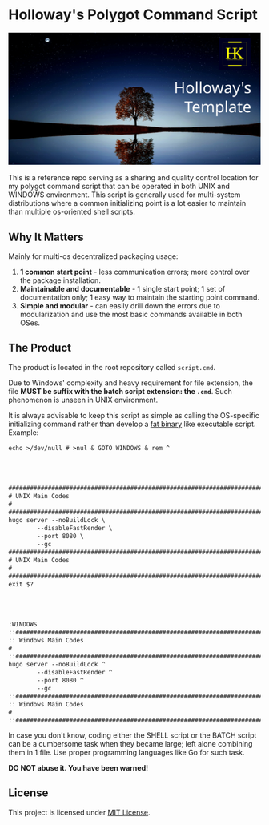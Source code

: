 # Holloway's Polygot Command Script
[![Holloway's Polygot Command Script](artworks/logo-1200x630.svg)](https://github.com/hollowaykeanho/PolygotScript)

This is a reference repo serving as a sharing and quality control location for
my polygot command script that can be operated in both UNIX and WINDOWS
environment. This script is generally used for multi-system distributions where
a common initializing point is a lot easier to maintain than multiple
os-oriented shell scripts.




## Why It Matters
Mainly for multi-os decentralized packaging usage:

1. **1 common start point** - less communication errors; more control over the
   package installation.
2. **Maintainable and documentable** - 1 single start point; 1 set of
   documentation only; 1 easy way to maintain the starting point command.
3. **Simple and modular** - can easily drill down the errors due to
   modularization and use the most basic commands available in both OSes.




## The Product
The product is located in the root repository called `script.cmd`.

Due to Windows' complexity and heavy requirement for file extension, the file
**MUST be suffix with the batch script extension: the `.cmd`**. Such phenomenon
is unseen in UNIX environment.

It is always advisable to keep this script as simple as calling the OS-specific
initializing command rather than develop a
[fat binary](https://en.wikipedia.org/wiki/Fat_binary) like executable script.
Example:

```
echo >/dev/null # >nul & GOTO WINDOWS & rem ^




################################################################################
# UNIX Main Codes                                                              #
################################################################################
hugo server --noBuildLock \
        --disableFastRender \
        --port 8080 \
        --gc
################################################################################
# UNIX Main Codes                                                              #
################################################################################
exit $?




:WINDOWS
::##############################################################################
:: Windows Main Codes                                                          #
::##############################################################################
hugo server --noBuildLock ^
        --disableFastRender ^
        --port 8080 ^
        --gc
::##############################################################################
:: Windows Main Codes                                                          #
::##############################################################################
```

In case you don't know, coding either the SHELL script or the BATCH script can
be a cumbersome task when they became large; left alone combining them in 1
file. Use proper programming languages like Go for such task.

**DO NOT abuse it. You have been warned!**




## License
This project is licensed under [MIT License](LICENSE).
